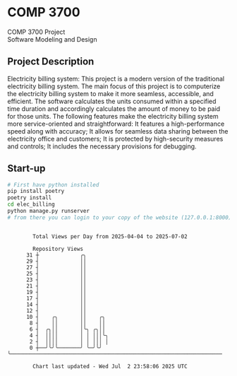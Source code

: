 # COMP 3700
COMP 3700 Project  
Software Modeling and Design
## Project Description
Electricity billing system: This project is a modern version of the traditional electricity billing system. The main focus of this project is to computerize the electricity billing system to make it more seamless, accessible, and efficient. The software calculates the units consumed within a specified time duration and accordingly calculates the amount of money to be paid for those units. The following features make the electricity billing system more service-oriented and straightforward: It features a high-performance speed along with accuracy; It allows for seamless data sharing between the electricity office and customers; It is protected by high-security measures and controls; It includes the necessary provisions for debugging.

## Start-up
```bash
# First have python installed
pip install poetry
poetry install
cd elec_billing
python manage.py runserver
# from there you can login to your copy of the website (127.0.0.1:8000), default creds are admin/admin
```

```

        Total Views per Day from 2025-04-04 to 2025-07-02

        Repository Views
      31 ┼             ╭╮
      29 ┤             ││
      27 ┤             ││
      25 ┤             ││
      23 ┤             ││
      21 ┤             ││
      19 ┤             ││
      17 ┤             ││
      14 ┤             ││
      12 ┤             ││
      10 ┤    ╭╮       ││    ╭╮
       8 ┤    ││       ││    ││
       6 ┤  ╭╮││       │╰╮ ╭╮││
       4 ┤  ││││       │ │ │││╰╮
       2 ┤  ││││       │ │ │││ │
       0 ┼──╯╰╯╰───────╯ ╰─╯╰╯ ╰───────────────────────────────────────────────────────────────────

        Chart last updated - Wed Jul  2 23:58:06 2025 UTC
        
```
